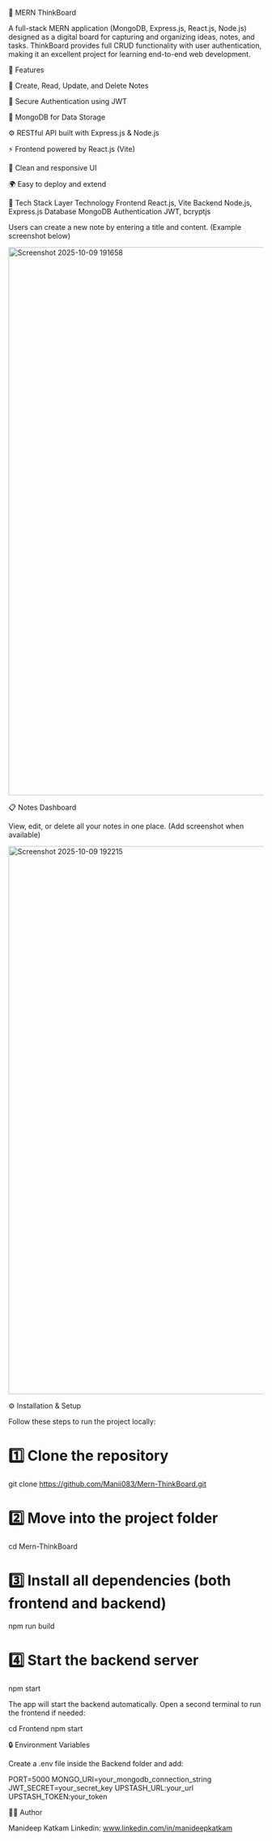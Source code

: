 🧠 MERN ThinkBoard

A full-stack MERN application (MongoDB, Express.js, React.js, Node.js) designed as a digital board for capturing and organizing ideas, notes, and tasks.
ThinkBoard provides full CRUD functionality with user authentication, making it an excellent project for learning end-to-end web development.

🚀 Features

📝 Create, Read, Update, and Delete Notes

🔐 Secure Authentication using JWT

💾 MongoDB for Data Storage

⚙️ RESTful API built with Express.js & Node.js

⚡ Frontend powered by React.js (Vite)

🎨 Clean and responsive UI

🌍 Easy to deploy and extend

🧩 Tech Stack
Layer	Technology
Frontend	React.js, Vite
Backend	Node.js, Express.js
Database	MongoDB
Authentication	JWT, bcryptjs


Users can create a new note by entering a title and content.
(Example screenshot below)

<img width="1920" height="1080" alt="Screenshot 2025-10-09 191658" src="https://github.com/user-attachments/assets/2d622991-438f-4cbe-968f-7258be2cce03" />


📋 Notes Dashboard

View, edit, or delete all your notes in one place.
(Add screenshot when available)

<img width="1920" height="1080" alt="Screenshot 2025-10-09 192215" src="https://github.com/user-attachments/assets/804d32da-a836-48c5-b138-3e4a6ff1929e" />


⚙️ Installation & Setup

Follow these steps to run the project locally:

# 1️⃣ Clone the repository
git clone https://github.com/Manii083/Mern-ThinkBoard.git

# 2️⃣ Move into the project folder
cd Mern-ThinkBoard

# 3️⃣ Install all dependencies (both frontend and backend)
npm run build

# 4️⃣ Start the backend server
npm start


The app will start the backend automatically.
Open a second terminal to run the frontend if needed:

cd Frontend
npm start

🔒 Environment Variables

Create a .env file inside the Backend folder and add:

PORT=5000
MONGO_URI=your_mongodb_connection_string
JWT_SECRET=your_secret_key
UPSTASH_URL:your_url
UPSTASH_TOKEN:your_token


👨‍💻 Author

Manideep Katkam
Linkedin: www.linkedin.com/in/manideepkatkam
